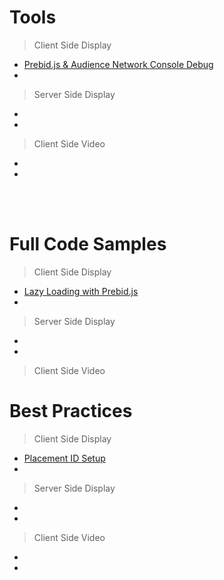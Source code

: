 # Tools
> Client Side Display
  - [Prebid.js & Audience Network Console Debug](https://github.com/jfb716/bidding-audnet/tree/master/prebid-audnet-debug-tool)
  - 
> Server Side Display
  - 
  - 
> Client Side Video
  -
  -

<br>
<br>

# Full Code Samples
> Client Side Display
  - [Lazy Loading with Prebid.js](https://github.com/jfb716/bidding-audnet/tree/master/full-code-samples/display-client-lazyloading-prebid)
  - 
> Server Side Display
  - 
  - 
> Client Side Video



# Best Practices
> Client Side Display
  - [Placement ID Setup](https://github.com/jfb716/bidding-audnet/tree/master/placement-setup)
  - 
> Server Side Display
  - 
  - 
> Client Side Video
  - 
  - 
